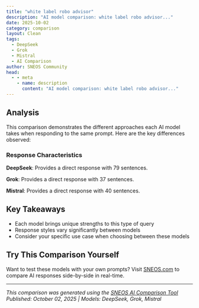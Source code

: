 ```yaml
---
title: "white label robo advisor"
description: "AI model comparison: white label robo advisor..."
date: 2025-10-02
category: comparison
layout: Clean
tags:
  - DeepSeek
  - Grok
  - Mistral
  - AI Comparison
author: SNEOS Community
head:
  - - meta
    - name: description
      content: "AI model comparison: white label robo advisor..."
---
```


<ChatComparison
  title="white label robo advisor"
  prompt="white label robo advisor"
  :responses='{"DeepSeek": "Of course. Let\u0027s break down the concept of a **White Label Robo Advisor** in detail, covering what it is, how it works, who it\u0027s for, and the key considerations.\n\n### What is a White Label Robo Advisor?\n\nA **White Label Robo Advisor** is a fully developed, automated investment platform that one company (the \u0022provider\u0022) licenses to another company (the \u0022client\u0022) who then rebrands and offers it as their own service.\n\nThink of it like this:\n* **Provider:** Creates the \u0022engine\u0022 (the technology, algorithms, and investment models).\n* **Client:** Puts their own \u0022bodywork and brand\u0022 on it (logo, color scheme, marketing).\n* **End-User:** The client\u0027s customer, who interacts with what appears to be the client\u0027s own proprietary investment platform.\n\nThe core value proposition is speed to market and cost efficiency. Instead of spending millions of dollars and several years building a robo-advisor from scratch, a company can launch its own branded investment service in a matter of months.\n\n---\n\n### How It Works: The Typical Model\n\nThe relationship typically involves three parties and follows this flow:\n\n1. **The Provider:** A B2B fintech company (e.g., DriveWealth, Qplum, TIFIN). They own and maintain the core infrastructure:\n * **Technology Stack:** User apps (web/mobile), back-end servers, APIs.\n * **Investment Methodology:** The algorithms for risk assessment, portfolio construction, rebalancing, and tax-loss harvesting.\n * **Custodian \u0026 Brokerage Relationships:** Partnerships with firms (like Apex Clearing, Pershing) to hold assets and execute trades.\n * **Compliance \u0026 Reporting:** Systems to handle regulatory requirements and client statements.\n\n2. **The Client (The White-Labeler):** This is the company that licenses the solution. They are responsible for:\n * **Branding \u0026 Design:** Applying their logo, colors, and user experience (UX) design.\n * **Marketing \u0026 Sales:** Acquiring customers and promoting the service under their brand name.\n * **Customer Service:** First-line support for their end-users.\n * **Pricing:** Setting the management fees for their customers (the provider\u0027s fee is usually a B2B wholesale cost).\n\n3. **The End-User:** The client\u0027s customer who signs up, answers a risk questionnaire, funds their account, and gets a managed portfolio, all within the client\u0027s branded ecosystem.\n\n---\n\n### Key Features of a White Label Robo Advisor Platform\n\nA robust provider will offer a suite of features that the client can customize:\n\n* **Client Onboarding:** Digital account opening, KYC/AML checks, and risk profiling questionnaires.\n* **Goal-Based Investing:** Tools for saving for retirement, a house, education, etc.\n* **Automated Portfolio Management:** Algorithmic allocation into ETFs and other securities.\n* **Automated Rebalancing:** Keeping the portfolio aligned with its target allocation.\n* **Tax-Loss Harvesting:** A premium feature to improve after-tax returns.\n* **Dashboard \u0026 Reporting:** A clean interface for the end-user to track performance and holdings.\n* **Mobile \u0026 Web Access:** Fully responsive applications.\n* **CRM \u0026 Back-Office Tools:** For the client to manage their customers.\n\n---\n\n### Who Uses White Label Robo Advisors? (Target Clients)\n\nThis model is incredibly versatile and serves a wide range of businesses:\n\n1. **Traditional Banks \u0026 Credit Unions:** To compete with fintech disruptors (like Betterment, Wealthfront) and retain customers who want digital investing options without leaving the bank\u0027s ecosystem.\n2. **Established Financial Advisors \u0026 RIAs:** To offer a lower-cost, automated service tier for smaller clients (\u0022client segmentation\u0022) or to attract a younger, tech-savvy demographic.\n3. **Fintech Startups \u0026 Neobanks:** To expand their product suite beyond banking (savings, payments) into wealth management, creating a \u0022super app.\u0022\n4. **Insurance Companies \u0026 Broker-Dealers:** To add an investment component to their existing product lineup and deepen client relationships.\n5. **Non-Financial Brands with a Strong Customer Base:** (e.g., retailers, telcos) To launch financial services and monetize their brand loyalty.\n\n---\n\n### Pros and Cons for the Client Company\n\n| Pros | Cons |\n| :--- | :--- |\n| **Speed to Market:** Launch in months, not years. | **Lower Margins:** You share revenue with the provider. |\n| **Cost-Effective:** Avoids huge upfront R\u0026D and ongoing tech maintenance costs. | **Limited Customization:** You are confined to the features and investment models the provider offers. |\n| **Regulatory Ease:** The provider often handles core compliance and broker-dealer relationships. | **Brand Dependency:** Your reputation is tied to the provider\u0027s platform stability and performance. |\n| **Focus on Core Business:** Lets you focus on marketing and customer acquisition, not tech development. | **Data Security:** You are reliant on the provider\u0027s security infrastructure and protocols. |\n| **Proven Technology:** You get a battle-tested platform with existing features. | **Potential Lack of Differentiation:** Your competitors might be using the same white-label provider. |\n\n---\n\n### Key Considerations When Choosing a Provider\n\nIf you\u0027re considering a white-label robo advisor, you must vet providers on these criteria:\n\n1. **Investment Philosophy \u0026 Methodology:** Do their portfolio models (e.g., Modern Portfolio Theory, Black-Litterman) align with your brand\u0027s values and your customers\u0027 needs?\n2. **Technology \u0026 UX:** Is the front-end clean, intuitive, and easily customizable? Is the API robust for integration with your other systems?\n3. **Fees \u0026 Revenue Share:** Understand the total cost structure. Is it a flat fee, a percentage of AUM, or a combination?\n4. **Custodian \u0026 Fund Options:** Who is the custodian? What ETFs/mutual funds are available? Are they reputable and low-cost?\n5. **Compliance \u0026 Security:** What is their regulatory track record? How do they handle data privacy (SOC 2 compliance, etc.)?\n6. **Scalability \u0026 Reliability:** Can their platform handle a rapid influx of users without crashing?\n\n### Conclusion\n\nA **White Label Robo Advisor** is a powerful strategic tool for any company looking to enter the digital wealth management space quickly and efficiently. It democratizes access to sophisticated investment technology, allowing brands to deepen customer relationships and tap into new revenue streams without the monumental burden of building the underlying infrastructure themselves. The key to success lies in choosing the right provider whose technology, investment philosophy, and business model are a perfect fit for your brand and your customers.", "Grok": "A **white label robo advisor** is a digital investment platform or software solution developed by a third-party provider that financial institutions, banks, or other businesses can brand and offer to their clients as their own. Essentially, it allows companies to provide automated, algorithm-driven financial planning and investment management services without having to build the technology from scratch.\n\n### Key Features of a White Label Robo Advisor:\n1. **Custom Branding**: The platform can be customized with the company\u0027s logo, colors, and branding, making it appear as if the service is developed in-house.\n2. **Automated Investment Management**: Uses algorithms to create and manage personalized investment portfolios based on a client\u2019s risk tolerance, financial goals, and other factors.\n3. **Cost-Effective**: Avoids the high costs and time associated with developing a proprietary robo advisory platform.\n4. **Scalability**: Can be scaled to accommodate a growing client base with minimal additional investment.\n5. **Integration**: Often integrates with existing systems (e.g., banking or wealth management platforms) to provide a seamless user experience.\n6. **Regulatory Compliance**: Typically includes features to ensure adherence to financial regulations in the target market.\n7. **User-Friendly Interface**: Designed for ease of use, often with mobile apps or web portals for clients to monitor their investments.\n\n### Benefits for Businesses:\n- **Faster Market Entry**: Allows firms to quickly launch a robo advisory service without extensive development time.\n- **Focus on Core Competencies**: Companies can focus on client relationships and marketing while outsourcing the technology.\n- **Revenue Growth**: Expands service offerings, attracting tech-savvy and younger clients who prefer digital solutions.\n- **Reduced Risk**: Relies on proven technology from the provider, minimizing the risks of building a new system.\n\n### Who Uses White Label Robo Advisors?\n- **Banks and Credit Unions**: To offer digital wealth management to their customers.\n- **Financial Advisors**: To complement traditional advisory services with a low-cost, automated option.\n- **Fintech Startups**: To enter the wealth management space without heavy initial investment in tech.\n- **Insurance Companies**: To provide investment products alongside their core offerings.\n\n### Popular White Label Robo Advisor Providers:\nSome well-known providers of white label robo advisor solutions include:\n- **Bambu**: Focuses on customizable robo advisory platforms for financial institutions.\n- **InvestCloud**: Offers a suite of digital wealth management tools for white labeling.\n- **WealthTechs**: Provides modular robo advisory solutions for banks and advisors.\n- **Additiv**: Specializes in digital wealth management platforms for banks and insurers.\n\n### Challenges:\n- **Limited Differentiation**: Since the underlying technology is shared, it can be hard to stand out from competitors using the same platform.\n- **Dependence on Provider**: Businesses rely on the third-party provider for updates, security, and support.\n- **Customization Limitations**: Some white label solutions may not offer full flexibility to meet specific business needs.\n\nIn summary, a white label robo advisor is an efficient way for financial services companies to offer digital investment tools under their own brand, catering to the growing demand for automated, low-cost wealth management solutions. If you\u0027re considering adopting or learning more about one, it\u2019s important to evaluate providers based on customization options, integration capabilities, and cost structures. Would you like me to dive deeper into a specific provider or aspect of this topic?", "Mistral": "A white label robo-advisor is a digital investment platform that financial institutions, such as banks, wealth management firms, and brokerages, can brand as their own and offer to their clients. The term \u0022white label\u0022 refers to the practice of rebranding a product or service created by one company to make it appear as if it were made by another. Here are some key aspects of white label robo-advisors:\n\n1. **Custom Branding**: The robo-advisor platform can be customized to match the branding of the financial institution, including logos, color schemes, and fonts. This creates a seamless user experience and reinforces the institution\u0027s brand.\n\n2. **Pre-built Technology**: White label robo-advisors provide a ready-made, tested technology infrastructure. This includes algorithms for automated investment management, user-friendly interfaces, and back-office support.\n\n3. **Cost Efficiency**: Developing a robo-advisor from scratch can be expensive and time-consuming. White label solutions allow financial institutions to offer digital wealth management services quickly and cost-effectively.\n\n4. **Scalability**: These platforms are designed to handle a large number of users and can scale as the client base grows. This makes them suitable for institutions of all sizes.\n\n5. **Compliance and Security**: White label robo-advisors typically come with built-in compliance features and robust security measures to protect client data and ensure regulatory adherence.\n\n6. **Client Experience**: The platforms often include features such as goal-based planning, risk assessment, portfolio rebalancing, and performance tracking, which enhance the client experience.\n\n7. **Integration**: Many white label robo-advisors can be integrated with existing systems, such as CRM software, banking platforms, and other financial tools, to provide a cohesive service offering.\n\n8. **Support and Maintenance**: The provider of the white label solution usually handles ongoing maintenance, updates, and technical support, allowing the financial institution to focus on client relationships and business growth.\n\n### Examples of White Label Robo-Advisors\n\n1. **AdvisorEngine**: Offers a comprehensive suite of digital wealth management tools, including a robo-advisor platform.\n2. **Jemstep**: Provides a digital advice platform that can be customized for financial institutions.\n3. **Marstone**: Offers a white label robo-advisor solution with a focus on user experience and integration capabilities.\n4. **WealthAccess**: Provides a digital wealth management platform that includes robo-advisor capabilities.\n\n### Benefits for Financial Institutions\n\n- **Enhanced Client Offering**: Adds a modern, digital investment management service to the institution\u0027s product suite.\n- **Client Retention**: Provides a convenient and accessible way for clients to manage their investments, which can improve client satisfaction and retention.\n- **New Revenue Streams**: Opens up new revenue opportunities through digital wealth management services.\n- **Operational Efficiency**: Automates many aspects of investment management, reducing the need for manual intervention and lowering operational costs.\n\n### Considerations\n\n- **Vendor Selection**: Choosing the right white label provider is crucial. Institutions should evaluate vendors based on their technology, security, compliance, and support capabilities.\n- **Customization**: Ensure that the platform can be sufficiently customized to meet the institution\u0027s specific needs and branding requirements.\n- **Integration**: Verify that the platform can integrate smoothly with existing systems and workflows.\n\nIn summary, a white label robo-advisor allows financial institutions to offer a modern, digital investment management service to their clients without the need to develop the technology in-house. This can enhance client offerings, improve operational efficiency, and open up new revenue streams."}' 
  published-date="10:01"
/>

## Analysis

This comparison demonstrates the different approaches each AI model takes when responding to the same prompt. Here are the key differences observed:

### Response Characteristics

**DeepSeek**: Provides a direct response with 79 sentences. 

**Grok**: Provides a direct response with 37 sentences. 

**Mistral**: Provides a direct response with 40 sentences. 

## Key Takeaways

- Each model brings unique strengths to this type of query
- Response styles vary significantly between models
- Consider your specific use case when choosing between these models

## Try This Comparison Yourself

Want to test these models with your own prompts? Visit [SNEOS.com](https://sneos.com) to compare AI responses side-by-side in real-time.

---

*This comparison was generated using the [SNEOS AI Comparison Tool](https://sneos.com)*
*Published: October 02, 2025 | Models: DeepSeek, Grok, Mistral*
